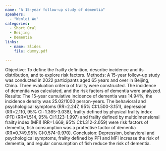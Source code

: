 ```yaml
---
name: "A 15-year follow-up study of dementia"
speakers:
  - "Wenlei Wu"
categories:
  - Short Oral
  - Beijing
  - Dementia
links:
  - name: Slides
    file: dummy.pdf

---
```


Objective: To define the frailty definition, describe incidence and its distribution, and to explore risk factors.
Methods: A 15-year follow-up study was conducted in 2022 participants aged 65 years and over in Beijing, China. Three evaluation criteria of frailty were constructed. The incidence of dementia was calculated, and the risk factors of dementia were analyzed. 
Results: The 15-year cumulative incidence of dementia was 14.94%, the incidence density was 25.02/1000 person-years. The behavioral and psychological symptoms (RR=2.247, 95% CI:1.500-3.151), depression (RR=2.110, 95% CI: 1.365-3.038), frailty defined by physical frailty index (PFI) (RR=1.514, 95% CI:1.123-1.997) and frailty defined by multidimensional frailty index (MFI) (RR=1.669, 95% CI:1.312-2.059) were risk factors of dementia, fish consumption was a protective factor of dementia (RR=0.749,95% CI:0.574-0.970).
Conclusion: Depression, behavioral and psychological symptoms, frailty defined by PFI and MFI increase the risk of dementia, and regular consumption of fish reduce the risk of dementia.
